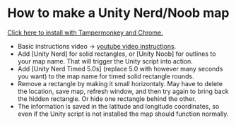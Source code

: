 # How to make a Unity Nerd/Noob map

[Click here to install with Tampermonkey and Chrome.](https://github.com/echandler/Geoguessr-Unity-Script-Fork/raw/main/Nerd-Noob%20Map%20Making%20Script/unityNerdScript.user.js)

* Basic instructions video -> [youtube video instructions](https://www.youtube.com/watch?v=P8NAp4fHta0).
* Add [Unity Nerd] for solid rectangles, or [Unity Noob] for outlines to your map name. That will trigger the Unity script into action.
* Add [Unity Nerd Timed 5.0s] (replace 5.0 with however many seconds you want) to the map name for timed solid rectangle rounds.
* Remove a rectangle by making it small horizontaly. May have to delete the location, save map, refresh window, and then try again to bring back the hidden rectangle. Or hide one rectangle behind the other.
* The information is saved in the latitude and longitude coordinates, so even if the Unity script is not installed the map should function normally.
